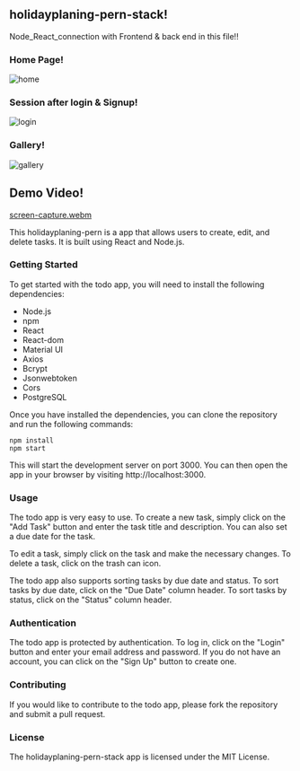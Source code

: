 ## holidayplaning-pern-stack!
Node_React_connection with Frontend &amp; back end in this file!!
### Home Page!

![home](https://github.com/chandanhm1999/holidayplaning-pern-stack/assets/109410990/31c659e8-e08d-4440-b652-52aa4124ced0)

### Session after login & Signup!

![login](https://github.com/chandanhm1999/holidayplaning-pern-stack/assets/109410990/e5ba3c6b-e5a7-4d38-87c0-e3fdb6e3b2d6)

### Gallery!

![gallery](https://github.com/chandanhm1999/holidayplaning-pern-stack/assets/109410990/96859649-650f-498d-8678-11f2ae9ed5c3)

## Demo Video!

[screen-capture.webm](https://github.com/chandanhm1999/holidayplaning-pern-stack/assets/109410990/d5a93382-20e7-4c8d-8b56-1684197819d5)


This holidayplaning-pern is a  app that allows users to create, edit, and delete tasks. It is built using React and Node.js.

### Getting Started

To get started with the todo app, you will need to install the following dependencies:

* Node.js
* npm
* React
* React-dom
* Material UI
* Axios
* Bcrypt
* Jsonwebtoken
* Cors
* PostgreSQL

Once you have installed the dependencies, you can clone the repository and run the following commands:

```
npm install
npm start
```

This will start the development server on port 3000. You can then open the app in your browser by visiting http://localhost:3000.

### Usage

The todo app is very easy to use. To create a new task, simply click on the "Add Task" button and enter the task title and description. You can also set a due date for the task.

To edit a task, simply click on the task and make the necessary changes. To delete a task, click on the trash can icon.

The todo app also supports sorting tasks by due date and status. To sort tasks by due date, click on the "Due Date" column header. To sort tasks by status, click on the "Status" column header.

### Authentication

The todo app is protected by authentication. To log in, click on the "Login" button and enter your email address and password. If you do not have an account, you can click on the "Sign Up" button to create one.

### Contributing

If you would like to contribute to the todo app, please fork the repository and submit a pull request.

### License

The holidayplaning-pern-stack app is licensed under the MIT License.
